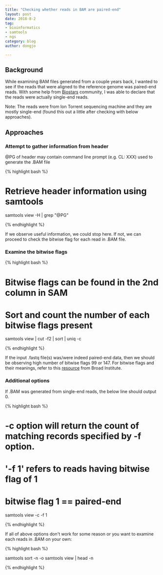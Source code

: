 ```yaml
---
title: "Checking whether reads in BAM are paired-end"
layout: post
date: 2018-8-2
tag:
- bioinformatics
- samtools
- ngs
category: blog
author: dongjo

---
```

## Background

While examining BAM files generated from a couple years back, I wanted to see if the reads that were aligned to the reference genome was paired-end reads. With some help from <a href="https://www.biostars.org/" target="_blank">Biostars</a> community, I was able to declare that the reads were actually single-end reads.

Note: The reads were from Ion Torrent sequencing machine and they are mostly single-end (found this out a little after checking with below approaches).

## Approaches

### Attempt to gather information from header

@PG of header may contain command line prompt (e.g. CL: XXX) used to generate the .BAM file

{% highlight bash %}

# Retrieve header information using samtools

samtools view -H <input-bam-file> | grep "@PG"

{% endhighlight %}

If we observe useful information, we could stop here. If not, we can proceed to check the bitwise flag for each read in .BAM file.

### Examine the bitwise flags

{% highlight bash %}

# Bitwise flags can be found in the 2nd column in SAM
# Sort and count the number of each bitwise flags present

samtools view <input-bam-file> | cut -f2 | sort | uniq -c

{% endhighlight %}

If the input .fastq file(s) was/were indeed paired-end data, then we should be observing high number of bitwise flags 99 or 147. For bitwise flags and their meanings, refer to this <a href="https://broadinstitute.github.io/picard/explain-flags.html" target="_blank">resource</a> from Broad Institute.

### Additional options

If .BAM was generated from single-end reads, the below line should output 0.

{% highlight bash %}
# -c option will return the count of matching records specified by -f option.
# '-f 1' refers to reads having bitwise flag of 1
# bitwise flag 1 == paired-end

samtools view -c -f 1 <input-bam-file>

{% endhighlight %}

If all of above options don't work for some reason or you want to examine each reads in .BAM on your own:

{% highlight bash %}

samtools sort -n -o <output-sorted-bam-file> <input-bam-file>
samtools view <output-sorted-bam-file> | head -n <num-lines>

{% endhighlight %}